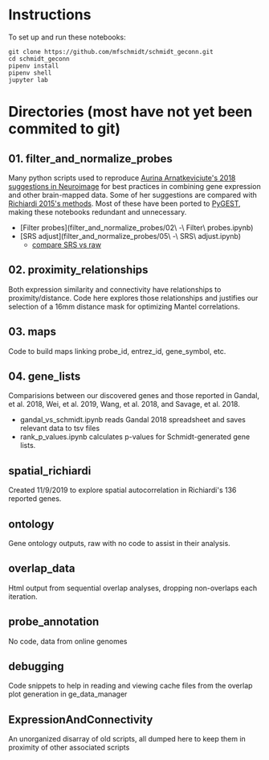 # Instructions

To set up and run these notebooks:

    git clone https://github.com/mfschmidt/schmidt_geconn.git
    cd schmidt_geconn
    pipenv install
    pipenv shell
    jupyter lab

# Directories (most have not yet been commited to git)

## 01. filter_and_normalize_probes

Many python scripts used to reproduce [Aurina Arnatkeviciute's 2018 suggestions in Neuroimage](https://doi.org/10.1016/j.neuroimage.2019.01.011) for best practices in combining gene expression and other brain-mapped data. Some of her suggestions are compared with [Richiardi 2015's methods](https://doi.org/10.1126/science.1255905). Most of these have been ported to [PyGEST](https://github.com/mfschmidt/PyGEST), making these notebooks redundant and unnecessary.

- [Filter probes](filter_and_normalize_probes/02\ -\ Filter\ probes.ipynb)
- [SRS adjust](filter_and_normalize_probes/05\ -\ SRS\ adjust.ipynb)
    - [compare SRS vs raw](filter_and_normalize_probes/srs_differences/compare_srs_raw.ipynb)

## 02. proximity_relationships

Both expression similarity and connectivity have relationships to proximity/distance. Code here explores those relationships and justifies our selection of a 16mm distance mask for optimizing Mantel correlations.

## 03. maps

Code to build maps linking probe_id, entrez_id, gene_symbol, etc.

## 04. gene_lists

Comparisions between our discovered genes and those reported in Gandal, et al. 2018, Wei, et al. 2019, Wang, et al. 2018, and Savage, et al. 2018.

- gandal_vs_schmidt.ipynb reads Gandal 2018 spreadsheet and saves relevant data to tsv files
- rank_p_values.ipynb calculates p-values for Schmidt-generated gene lists.

## spatial_richiardi

Created 11/9/2019 to explore spatial autocorrelation in Richiardi's 136 reported genes.

## ontology

Gene ontology outputs, raw with no code to assist in their analysis.

## overlap_data

Html output from sequential overlap analyses, dropping non-overlaps each iteration.

## probe_annotation

No code, data from online genomes

## debugging

Code snippets to help in reading and viewing cache files from the overlap plot generation in ge_data_manager

## ExpressionAndConnectivity

An unorganized disarray of old scripts, all dumped here to keep them in proximity of other associated scripts

